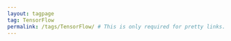 ```yaml
---
layout: tagpage
tag: TensorFlow
permalink: /tags/TensorFlow/ # This is only required for pretty links.
---
```

